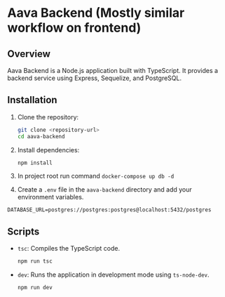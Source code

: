 # Aava Backend (Mostly similar workflow on frontend)

## Overview

Aava Backend is a Node.js application built with TypeScript. It provides a backend service using Express, Sequelize, and PostgreSQL.

## Installation

1. Clone the repository:
    ```sh
    git clone <repository-url>
    cd aava-backend
    ```

2. Install dependencies:
    ```sh
    npm install
    ```

3. In project root run command `docker-compose up db -d`

4. Create a `.env` file in the `aava-backend` directory and add your environment variables.
```
DATABASE_URL=postgres://postgres:postgres@localhost:5432/postgres
```
## Scripts

- `tsc`: Compiles the TypeScript code.
    ```sh
    npm run tsc
    ```

- `dev`: Runs the application in development mode using `ts-node-dev`.
    ```sh
    npm run dev
    ```
